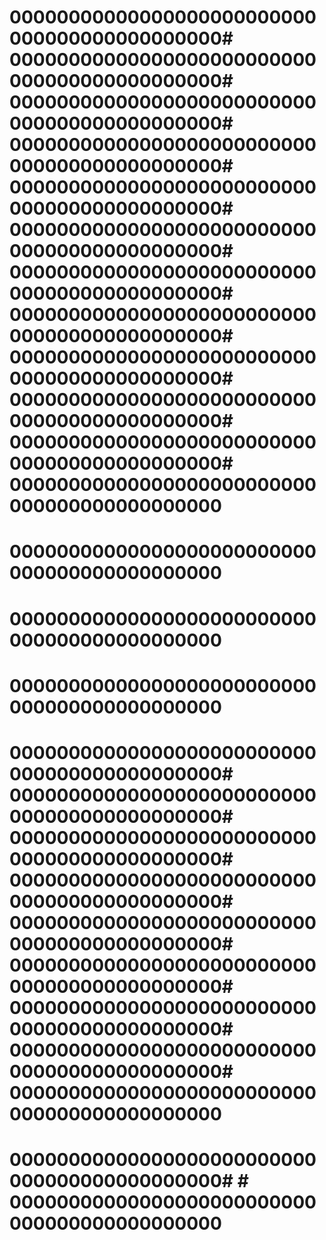 # 00000000000000000000000000000000000000000000# 00000000000000000000000000000000000000000000# 00000000000000000000000000000000000000000000# 00000000000000000000000000000000000000000000# 00000000000000000000000000000000000000000000# 00000000000000000000000000000000000000000000# 00000000000000000000000000000000000000000000# 00000000000000000000000000000000000000000000# 00000000000000000000000000000000000000000000# 00000000000000000000000000000000000000000000# 00000000000000000000000000000000000000000000# 00000000000000000000000000000000000000000000
# 00000000000000000000000000000000000000000000
# 00000000000000000000000000000000000000000000
# 00000000000000000000000000000000000000000000
# 00000000000000000000000000000000000000000000# 00000000000000000000000000000000000000000000# 00000000000000000000000000000000000000000000# 00000000000000000000000000000000000000000000# 00000000000000000000000000000000000000000000# 00000000000000000000000000000000000000000000# 00000000000000000000000000000000000000000000# 00000000000000000000000000000000000000000000# 00000000000000000000000000000000000000000000
# 00000000000000000000000000000000000000000000# # 00000000000000000000000000000000000000000000
